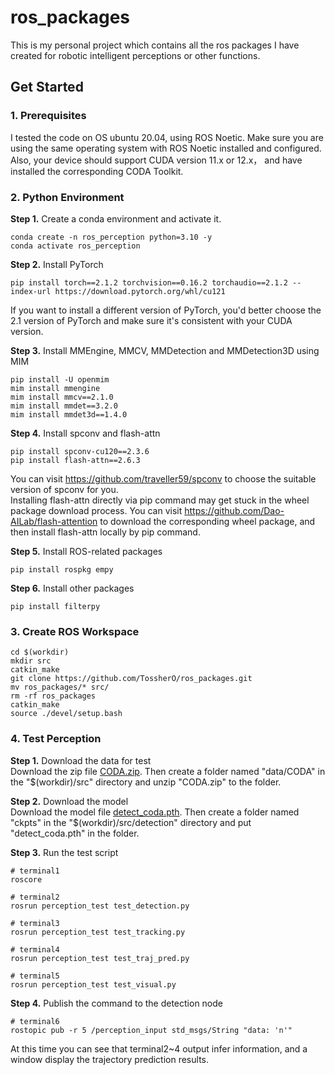 # ros_packages
This is my personal project which contains all the ros packages I have created for robotic intelligent perceptions or other functions.

## Get Started
### 1. Prerequisites
I tested the code on OS ubuntu 20.04, using ROS Noetic. Make sure you are using the same operating system with ROS Noetic installed and configured. Also, your device should support CUDA version 11.x or 12.x， and have installed the corresponding CODA Toolkit.

### 2. Python Environment
**Step 1.**  Create a conda environment and activate it.  
```shell
conda create -n ros_perception python=3.10 -y
conda activate ros_perception
```

**Step 2.**  Install PyTorch
```shell
pip install torch==2.1.2 torchvision==0.16.2 torchaudio==2.1.2 --index-url https://download.pytorch.org/whl/cu121
```
If you want to install a different version of PyTorch, you'd better choose the 2.1 version of PyTorch and make sure it's consistent with your CUDA version.

**Step 3.**  Install MMEngine, MMCV, MMDetection and MMDetection3D using MIM
```shell
pip install -U openmim
mim install mmengine
mim install mmcv==2.1.0
mim install mmdet==3.2.0
mim install mmdet3d==1.4.0
```

**Step 4.**  Install spconv and flash-attn
```shell
pip install spconv-cu120==2.3.6
pip install flash-attn==2.6.3
```
You can visit https://github.com/traveller59/spconv to choose the suitable version of spconv for you.  
Installing flash-attn directly via pip command may get stuck in the wheel package download process. You can visit https://github.com/Dao-AILab/flash-attention to download the corresponding wheel package, and then install flash-attn locally by pip command.

**Step 5.**  Install ROS-related packages
```shell
pip install rospkg empy
```

**Step 6.** Install other packages
```
pip install filterpy
```

### 3. Create ROS Workspace
```shell
cd $(workdir)
mkdir src
catkin_make
git clone https://github.com/TossherO/ros_packages.git
mv ros_packages/* src/
rm -rf ros_packages
catkin_make
source ./devel/setup.bash
```

### 4. Test Perception
**Step 1.** Download the data for test  
Download the zip file [CODA.zip](https://drive.google.com/file/d/11Wh5mzo2Bo14wTI92GREahCn4vjet0yT/view?usp=sharing). Then create a folder named "data/CODA" in the "\$(workdir)/src" directory and unzip "CODA.zip" to the folder.

**Step 2.** Download the model  
Download the model file [detect_coda.pth](https://drive.google.com/file/d/1OGpNygCHm8TqhHIPy13FNmypG9BdK-h6/view?usp=sharing). Then create a folder named "ckpts" in the "\$(workdir)/src/detection" directory and put "detect_coda.pth" in the folder.

**Step 3.** Run the test script
```shell
# terminal1
roscore

# terminal2
rosrun perception_test test_detection.py

# terminal3
rosrun perception_test test_tracking.py

# terminal4
rosrun perception_test test_traj_pred.py

# terminal5
rosrun perception_test test_visual.py
```

**Step 4.** Publish the command to the detection node
```shell
# terminal6
rostopic pub -r 5 /perception_input std_msgs/String "data: 'n'"
```
At this time you can see that terminal2~4 output infer information, and a window display the trajectory prediction results.